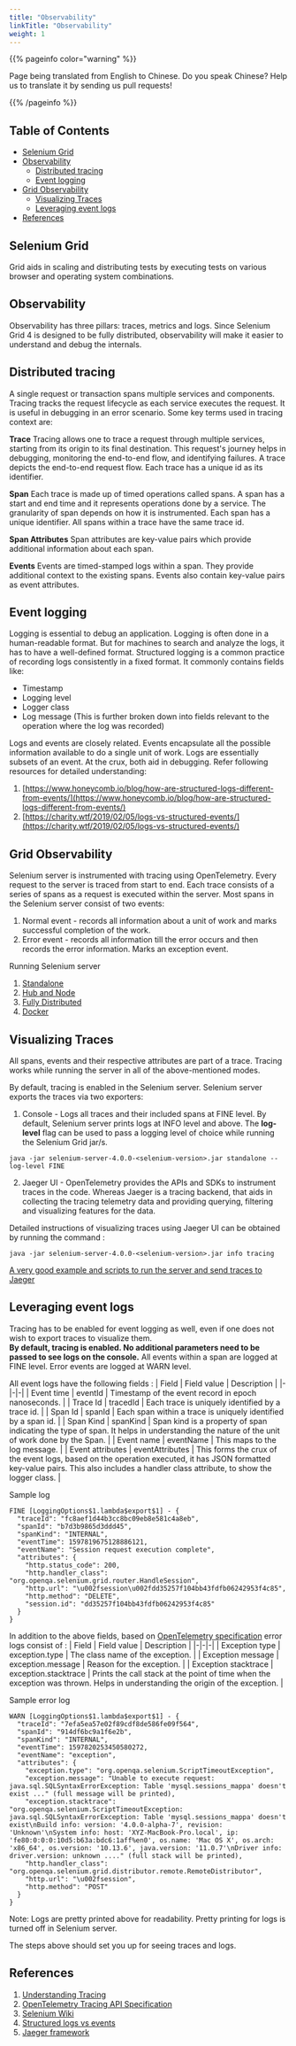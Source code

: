 ```yaml
---
title: "Observability"
linkTitle: "Observability"
weight: 1
---
```



{{% pageinfo color="warning" %}}
<p class="lead">
   <i class="fas fa-language display-4"></i> 
   Page being translated from 
   English to Chinese. Do you speak Chinese? Help us to translate
   it by sending us pull requests!
</p>
{{% /pageinfo %}}


## Table of Contents
 - [Selenium Grid](#selenium-grid)
 - [Observability](#observability)
	 - [Distributed tracing](#distributed-tracing) 	
	 -  [Event logging](#event-logging)
  - [Grid Observability](#grid-observability)
	  - [Visualizing Traces](#visualizing-traces)
	  - [Leveraging event logs](#leveraging-event-logs)
  - [References](#references)

## Selenium Grid

Grid aids in scaling and distributing tests by executing tests on various browser and operating system combinations.

## Observability

Observability has three pillars: traces, metrics and logs. Since Selenium Grid 4 is designed to be fully distributed, observability will make it easier to understand and debug the internals. 

## Distributed tracing
A single request or transaction spans multiple services and components.  Tracing tracks the request lifecycle as each service executes the request. It is useful in debugging in an error scenario.
Some key terms used in tracing context are: 

**Trace**
Tracing allows one to trace a request through multiple services, starting from its origin to its final destination. This request's journey helps in debugging, monitoring the end-to-end flow, and identifying failures. A trace depicts the end-to-end request flow. Each trace has a unique id as its identifier.

**Span**
Each trace is made up of timed operations called spans. A span has a start and end time and it represents operations done by a service. The granularity of span depends on how it is instrumented. Each span has a unique identifier.  All spans within a trace have the same trace id.

**Span Attributes**
Span attributes are key-value pairs which provide additional information about each span.

**Events**
Events are timed-stamped logs within a span. They provide additional context to the existing spans. Events also contain key-value pairs as event attributes.

## Event logging

Logging is essential to debug an application. Logging is often done in a human-readable format. But for machines to search and analyze the logs, it has to have a well-defined format. Structured logging is a common practice of recording logs consistently in a fixed format. It commonly contains fields like:
 * Timestamp
 * Logging level
 * Logger class
 * Log message (This is further broken down into fields relevant to the operation where the log was recorded)

Logs and events are closely related. Events encapsulate all the possible information available to do a single unit of work. Logs are essentially subsets of an event. At the crux, both aid in debugging.
Refer following resources for detailed understanding:
 1. [https://www.honeycomb.io/blog/how-are-structured-logs-different-from-events/](https://www.honeycomb.io/blog/how-are-structured-logs-different-from-events/)
 2. [https://charity.wtf/2019/02/05/logs-vs-structured-events/](https://charity.wtf/2019/02/05/logs-vs-structured-events/)

## Grid Observability

Selenium server is instrumented with tracing using OpenTelemetry. Every request to the server is traced from start to end. Each trace consists of a series of spans as a request is executed within the server. 
Most spans in the Selenium server consist of two events:
1. Normal event - records all information about a unit of work and marks successful completion of the work.
2. Error event - records all information till the error occurs and then records the error information. Marks an exception event.

Running Selenium server 
 1. [Standalone](https://github.com/SeleniumHQ/selenium/wiki/Selenium-Grid-4#standalone-mode)
 2. [Hub and Node](https://github.com/SeleniumHQ/selenium/wiki/Selenium-Grid-4#hub-and-node)
 3. [Fully Distributed](https://github.com/SeleniumHQ/selenium/wiki/Selenium-Grid-4#fully-distributed)
 4. [Docker](https://github.com/SeleniumHQ/selenium/wiki/Selenium-Grid-4#using-docker)

## Visualizing Traces
All spans, events and their respective attributes are part of a trace. Tracing works while running the server in all of the above-mentioned modes.

By default, tracing is enabled in the Selenium server. Selenium server exports the traces via two exporters:
1. Console - Logs all traces and their included spans at FINE level. By default, Selenium server prints logs at INFO level and above. 
The **log-level** flag can be used to pass a logging level of choice while running the Selenium Grid jar/s.
```shell
java -jar selenium-server-4.0.0-<selenium-version>.jar standalone --log-level FINE
```
2. Jaeger UI - OpenTelemetry provides the APIs and SDKs to instrument traces in the code. Whereas Jaeger is a tracing backend, that aids in collecting the tracing telemetry data and providing querying, filtering and visualizing features for the data.

Detailed instructions of visualizing traces using Jaeger UI can be obtained by running the command :

```shell
java -jar selenium-server-4.0.0-<selenium-version>.jar info tracing
```

[A very good example and scripts to run the server and send traces to Jaeger](https://github.com/manoj9788/tracing-selenium-grid)

## Leveraging event logs
Tracing has to be enabled for event logging as well, even if one does not wish to export traces to visualize them.  
**By default, tracing is enabled. No additional parameters need to be passed to see logs on the console.**
All events within a span are logged at FINE level. Error events are logged at WARN level.

All event logs have the following fields :
 | Field | Field value | Description |
|-|-|-|
| Event time | eventId | Timestamp of the event record in epoch nanoseconds. |
| Trace Id  | tracedId | Each trace is uniquely identified by a trace id. |
| Span Id  | spanId | Each span within a trace is uniquely identified by a span id. |
| Span Kind | spanKind | Span kind is a property of span indicating the type of span. It helps in understanding the nature of the unit of work done by the Span. |
| Event name | eventName | This maps to the log message. |
| Event attributes | eventAttributes | This forms the crux of the event logs, based on the operation executed, it has JSON formatted key-value pairs. This also includes a handler class attribute, to show the logger class. |

 Sample log  

 

    FINE [LoggingOptions$1.lambda$export$1] - {
      "traceId": "fc8aef1d44b3cc8bc09eb8e581c4a8eb",
      "spanId": "b7d3b9865d3ddd45",
      "spanKind": "INTERNAL",
      "eventTime": 1597819675128886121,
      "eventName": "Session request execution complete",
      "attributes": {
        "http.status_code": 200,
        "http.handler_class": "org.openqa.selenium.grid.router.HandleSession",
        "http.url": "\u002fsession\u002fdd35257f104bb43fdfb06242953f4c85",
        "http.method": "DELETE",
        "session.id": "dd35257f104bb43fdfb06242953f4c85"
      }
    }
    
In addition to the above fields, based on [OpenTelemetry specification](https://github.com/open-telemetry/opentelemetry-specification/blob/master/specification/trace/semantic_conventions/exceptions.md) error logs consist of :
| Field | Field value | Description |
|-|-|-|
| Exception type  | exception.type | The class name of the exception. |
| Exception message  | exception.message | Reason for the exception. |
| Exception stacktrace | exception.stacktrace | Prints the call stack at the point of time when the exception was thrown. Helps in understanding the origin of the exception. |
 

Sample error log 
  

    WARN [LoggingOptions$1.lambda$export$1] - {
      "traceId": "7efa5ea57e02f89cdf8de586fe09f564",
      "spanId": "914df6bc9a1f6e2b",
      "spanKind": "INTERNAL",
      "eventTime": 1597820253450580272,
      "eventName": "exception",
      "attributes": {
        "exception.type": "org.openqa.selenium.ScriptTimeoutException",
        "exception.message": "Unable to execute request: java.sql.SQLSyntaxErrorException: Table 'mysql.sessions_mappa' doesn't exist ..." (full message will be printed),
        "exception.stacktrace": "org.openqa.selenium.ScriptTimeoutException: java.sql.SQLSyntaxErrorException: Table 'mysql.sessions_mappa' doesn't exist\nBuild info: version: '4.0.0-alpha-7', revision: 'Unknown'\nSystem info: host: 'XYZ-MacBook-Pro.local', ip: 'fe80:0:0:0:10d5:b63a:bdc6:1aff%en0', os.name: 'Mac OS X', os.arch: 'x86_64', os.version: '10.13.6', java.version: '11.0.7'\nDriver info: driver.version: unknown ...." (full stack will be printed),
        "http.handler_class": "org.openqa.selenium.grid.distributor.remote.RemoteDistributor",
        "http.url": "\u002fsession",
        "http.method": "POST"
      }
    }

Note: Logs are pretty printed above for readability. Pretty printing for logs is turned off in Selenium server.

The steps above should set you up for seeing traces and logs.
 
## References 
1. [Understanding Tracing](https://lightstep.com/blog/opentelemetry-101-what-is-tracing/)
2. [OpenTelemetry Tracing API Specification](https://github.com/open-telemetry/opentelemetry-specification/blob/master/specification/trace/api.md#status)
3. [Selenium Wiki](https://github.com/SeleniumHQ/selenium/wiki)
4. [Structured logs vs events](https://www.honeycomb.io/blog/how-are-structured-logs-different-from-events/)
5. [Jaeger framework](https://github.com/jaegertracing/jaeger)